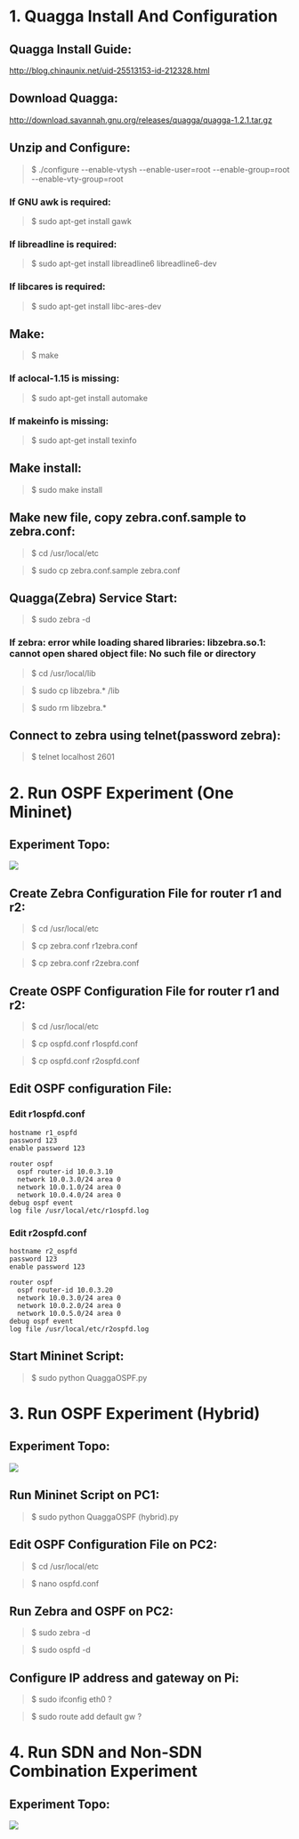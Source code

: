 # 1. Quagga Install And Configuration

## Quagga Install Guide:

http://blog.chinaunix.net/uid-25513153-id-212328.html

## Download Quagga:

http://download.savannah.gnu.org/releases/quagga/quagga-1.2.1.tar.gz

## Unzip and Configure:

> $ ./configure --enable-vtysh --enable-user=root --enable-group=root --enable-vty-group=root

### If GNU awk is required:

> $ sudo apt-get install gawk

### If libreadline is required:

> $ sudo apt-get install libreadline6 libreadline6-dev

### If libcares is required:

> $ sudo apt-get install libc-ares-dev

## Make:

> $ make

### If aclocal-1.15 is missing:

> $ sudo apt-get install automake

### If makeinfo is missing:

> $ sudo apt-get install texinfo

## Make install:

> $ sudo make install

## Make new file, copy zebra.conf.sample to zebra.conf:

> $ cd /usr/local/etc

> $ sudo cp zebra.conf.sample zebra.conf

## Quagga(Zebra) Service Start:

> $ sudo zebra -d

### If zebra: error while loading shared libraries: libzebra.so.1: cannot open shared object file: No such file or directory

> $ cd /usr/local/lib

> $ sudo cp libzebra.* /lib

> $ sudo rm libzebra.*

## Connect to zebra using telnet(password zebra):

> $ telnet localhost 2601

# 2. Run OSPF Experiment (One Mininet)

## Experiment Topo:

![](./Exp1.jpg)

## Create Zebra Configuration File for router r1 and r2:

> $ cd /usr/local/etc

> $ cp zebra.conf r1zebra.conf

> $ cp zebra.conf r2zebra.conf

## Create OSPF Configuration File for router r1 and r2:

> $ cd /usr/local/etc

> $ cp ospfd.conf r1ospfd.conf

> $ cp ospfd.conf r2ospfd.conf

## Edit OSPF configuration File:
### Edit r1ospfd.conf
```
hostname r1_ospfd
password 123
enable password 123

router ospf
  ospf router-id 10.0.3.10
  network 10.0.3.0/24 area 0
  network 10.0.1.0/24 area 0
  network 10.0.4.0/24 area 0
debug ospf event
log file /usr/local/etc/r1ospfd.log
```
### Edit r2ospfd.conf
```
hostname r2_ospfd
password 123
enable password 123

router ospf
  ospf router-id 10.0.3.20
  network 10.0.3.0/24 area 0
  network 10.0.2.0/24 area 0
  network 10.0.5.0/24 area 0
debug ospf event
log file /usr/local/etc/r2ospfd.log
```
## Start Mininet Script:

> $ sudo python QuaggaOSPF.py

# 3. Run OSPF Experiment (Hybrid)

## Experiment Topo:

![](./Exp(Hybrid).jpg)

## Run Mininet Script on PC1:

> $ sudo python QuaggaOSPF (hybrid).py

## Edit OSPF Configuration File on PC2:

> $ cd /usr/local/etc

> $ nano ospfd.conf

## Run Zebra and OSPF on PC2:

> $ sudo zebra -d

> $ sudo ospfd -d

## Configure IP address and gateway on Pi:

> $ sudo ifconfig eth0 ?

> $ sudo route add default gw ?

# 4. Run SDN and Non-SDN Combination Experiment

## Experiment Topo:

![](./Exp3.jpg)

